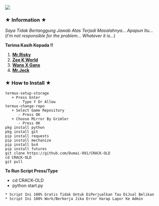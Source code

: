 ![](https://komarev.com/ghpvc/?username=CRACK-OLD&color=yellow)

### ★ Information ★
*Saya Tidak Bertanggung Jawab Atas Terjadi Masalahnya... Apapun Itu...*
(_I'm not responsible for the problem... Whatever it is..._)

__Terima Kasih Kepada !!__
1. [**Mr.Risky**](https://github.com/Dumai-991)
2. [**Zee K World**](https://github.com/ZKWorld)
3. [**Wans X Gans**](https://github.com/wansgang980)
4. [**Mr.Jeck**](https://github.com/mrjeeck)




### ★ How to Install ★
```
termux-setup-storage  
   + Press Enter
      - Type Y Or Allow
termux-change-repo
   + Select Game Repository
      - Press OK
   + Choose Mirror By Grimler
      - Press OK
pkg install python
pkg install git
pip install requests
pip install mechanize
pip install bs4
pip install futures
git clone https://github.com/Dumai-991/CRACK-OLD
cd CRACK-OLD
git pull
```
>
**To Run Script Press/Type**
   + cd CRACK-OLD
   + python start.py
>

>
```
* Script Ini 100% Gratis Tidak Untuk DiPerjualkan Tau DiJual Belikan
* Script Ini 100% Work/Berkerja Jika Error Harap Lapor Ke Admin
```
>
